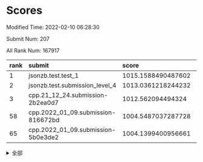 # Scores

Modified Time: 2022-02-10 06:28:30

Submit Num: 207

All Rank Num: 167917

| rank |               submit               |       score        |       sigma        | pk_num |
| :--- | :--------------------------------- | :----------------- | :----------------- | :----- |
| 1    | jsonzb.test.test_1                 | 1015.1588490487602 | 0.8462799411928684 | 3248   |
| 2    | jsonzb.test.submission_level_4     | 1013.0361218244232 | 0.7938061934853572 | 3243   |
| 3    | cpp.21_12_24.submission-2b2ea0d7   | 1012.562094494324  | 0.7850670977503674 | 3245   |
| 58   | cpp.2022_01_09.submission-816672bd | 1004.5487037287728 | 0.7273606773360005 | 3243   |
| 65   | cpp.2022_01_09.submission-5b0e3de2 | 1004.1399400956661 | 0.7131048249271443 | 3244   |


<details>
<summary>全部</summary>

| rank |                 submit                 |       score        |       sigma        | pk_num |
| :--- | :------------------------------------- | :----------------- | :----------------- | :----- |
| 1    | jsonzb.test.test_1                     | 1015.1588490487602 | 0.8462799411928684 | 3248   |
| 2    | jsonzb.test.submission_level_4         | 1013.0361218244232 | 0.7938061934853572 | 3243   |
| 3    | cpp.21_12_24.submission-2b2ea0d7       | 1012.562094494324  | 0.7850670977503674 | 3245   |
| 4    | gobigger.level_3.submission_level_3_8  | 1011.8596251155814 | 0.7631160658385229 | 3246   |
| 5    | gobigger.level_3.submission_level_3_36 | 1011.7657784018346 | 0.7789788321660847 | 3248   |
| 6    | gobigger.level_3.submission_level_3_34 | 1011.471455237918  | 0.8171569076360574 | 3244   |
| 7    | gobigger.level_3.submission_level_3_10 | 1011.3374627111414 | 0.7718786322961095 | 3245   |
| 8    | gobigger.level_3.submission_level_3_7  | 1011.2834279819187 | 0.7908034873621197 | 3252   |
| 9    | gobigger.level_3.submission_level_3_31 | 1010.9436936322138 | 0.7581319573007813 | 3247   |
| 10   | gobigger.level_3.submission_level_3_12 | 1010.8846952103969 | 0.7640472178193963 | 3243   |
| 11   | gobigger.level_3.submission_level_3_42 | 1010.8795653349914 | 0.7670651089835065 | 3245   |
| 12   | gobigger.level_3.submission_level_3_26 | 1010.8702370849039 | 0.7827889648987042 | 3246   |
| 13   | gobigger.level_3.submission_level_3_30 | 1010.8620015372562 | 0.7681972134536663 | 3245   |
| 14   | gobigger.level_3.submission_level_3_22 | 1010.7501323837163 | 0.7842678340349365 | 3245   |
| 15   | gobigger.level_3.submission_level_3_17 | 1010.7190089359735 | 0.75453397403868   | 3240   |
| 16   | gobigger.level_3.submission_level_3_19 | 1010.7146846151924 | 0.7683795061337412 | 3242   |
| 17   | gobigger.level_3.submission_level_3_35 | 1010.6815352173492 | 0.7612507982010481 | 3243   |
| 18   | gobigger.level_3.submission_level_3_46 | 1010.4888735745465 | 0.7623684760583183 | 3245   |
| 19   | gobigger.level_3.submission_level_3_49 | 1010.4466918212673 | 0.7628295484987895 | 3247   |
| 20   | gobigger.level_3.submission_level_3_39 | 1010.4304297420722 | 0.7487841474219188 | 3249   |
| 21   | gobigger.level_3.submission_level_3_15 | 1010.2894130379574 | 0.7685805769873668 | 3244   |
| 22   | gobigger.level_3.submission_level_3_23 | 1010.2015912959478 | 0.7586042982944843 | 3248   |
| 23   | gobigger.level_3.submission_level_3_48 | 1010.1631818511049 | 0.7710099882655622 | 3244   |
| 24   | gobigger.level_3.submission_level_3_28 | 1010.1460213759087 | 0.7480391536682325 | 3246   |
| 25   | gobigger.level_3.submission_level_3_0  | 1010.1369827777339 | 0.7750211017124362 | 3249   |
| 26   | gobigger.level_3.submission_level_3_2  | 1010.0469362703975 | 0.7596499179913725 | 3239   |
| 27   | gobigger.level_3.submission_level_3_29 | 1009.9907900973958 | 0.750540020476984  | 3248   |
| 28   | gobigger.level_3.submission_level_3_4  | 1009.9076691911724 | 0.7575878640445257 | 3242   |
| 29   | gobigger.level_3.submission_level_3_9  | 1009.895980908265  | 0.7549237769972474 | 3241   |
| 30   | gobigger.level_3.submission_level_3_18 | 1009.8743366016994 | 0.7449600661014896 | 3246   |
| 31   | gobigger.level_3.submission_level_3_41 | 1009.838522429856  | 0.7559190880292483 | 3250   |
| 32   | gobigger.level_3.submission_level_3_27 | 1009.7727753258616 | 0.7618130633333843 | 3245   |
| 33   | gobigger.level_3.submission_level_3_25 | 1009.7727404215913 | 0.7505367528012463 | 3245   |
| 34   | gobigger.level_3.submission_level_3_43 | 1009.7517664379585 | 0.7571723610597693 | 3248   |
| 35   | gobigger.level_3.submission_level_3_32 | 1009.7333484828783 | 0.7604126221779778 | 3248   |
| 36   | gobigger.level_3.submission_level_3_45 | 1009.6966684144842 | 0.7317952913343254 | 3244   |
| 37   | gobigger.level_3.submission_level_3_13 | 1009.6746777806483 | 0.751685741906175  | 3246   |
| 38   | gobigger.level_3.submission_level_3_20 | 1009.6732035720142 | 0.7615471542787682 | 3241   |
| 39   | gobigger.level_3.submission_level_3_3  | 1009.6069361690684 | 0.738715594194466  | 3244   |
| 40   | gobigger.level_3.submission_level_3_44 | 1009.5787390919864 | 0.759457811049789  | 3243   |
| 41   | gobigger.level_3.submission_level_3_47 | 1009.4345546381488 | 0.721101367267389  | 3243   |
| 42   | gobigger.level_3.submission_level_3_38 | 1009.4301500547481 | 0.752509114117173  | 3242   |
| 43   | gobigger.level_3.submission_level_3_11 | 1009.3586829980239 | 0.7497319246978347 | 3249   |
| 44   | gobigger.level_3.submission_level_3_5  | 1009.3471399488516 | 0.7628123866901756 | 3244   |
| 45   | gobigger.level_3.submission_level_3_24 | 1009.3293704918032 | 0.7675454092758526 | 3247   |
| 46   | gobigger.level_3.submission_level_3_40 | 1009.2771839549735 | 0.7482562964127557 | 3247   |
| 47   | gobigger.level_3.submission_level_3_1  | 1009.2537836052329 | 0.7586072107403744 | 3246   |
| 48   | gobigger.level_3.submission_level_3_33 | 1008.6732240935112 | 0.7409786148118678 | 3247   |
| 49   | gobigger.level_3.submission_level_3_6  | 1008.5840222721862 | 0.7478331807880473 | 3241   |
| 50   | gobigger.level_3.submission_level_3_14 | 1008.4910528113027 | 0.7477716750103259 | 3245   |
| 51   | gobigger.level_3.submission_level_3_37 | 1008.4255715313737 | 0.7510858101482965 | 3247   |
| 52   | gobigger.level_3.submission_level_3_16 | 1008.212460714872  | 0.7419504716423249 | 3244   |
| 53   | gobigger.level_3.submission_level_3_21 | 1008.1074114494601 | 0.7481977062245988 | 3245   |
| 54   | gobigger.level_1.submission_level_1_1  | 1004.9294967197875 | 0.7232897704671055 | 3240   |
| 55   | gobigger.level_1.submission_level_1_48 | 1004.6084386516226 | 0.7145198186535701 | 3242   |
| 56   | gobigger.level_1.submission_level_1_41 | 1004.581505726057  | 0.7195171241480927 | 3247   |
| 57   | gobigger.level_1.submission_level_1_18 | 1004.5723651192379 | 0.7240849948507182 | 3243   |
| 58   | cpp.2022_01_09.submission-816672bd     | 1004.5487037287728 | 0.7273606773360005 | 3243   |
| 59   | gobigger.level_1.submission_level_1_28 | 1004.469153802005  | 0.7270533294257073 | 3254   |
| 60   | gobigger.level_1.submission_level_1_26 | 1004.4584202474649 | 0.7207328358575914 | 3243   |
| 61   | gobigger.level_1.submission_level_1_21 | 1004.4134993760373 | 0.7166820533457464 | 3247   |
| 62   | gobigger.level_1.submission_level_1_16 | 1004.32350361167   | 0.7049388202918159 | 3246   |
| 63   | gobigger.level_1.submission_level_1_49 | 1004.2834393076907 | 0.7135030141793468 | 3244   |
| 64   | gobigger.level_1.submission_level_1_19 | 1004.2571642939187 | 0.7328493132461696 | 3245   |
| 65   | cpp.2022_01_09.submission-5b0e3de2     | 1004.1399400956661 | 0.7131048249271443 | 3244   |
| 66   | gobigger.level_1.submission_level_1_39 | 1004.1391630091919 | 0.7155810978436019 | 3242   |
| 67   | gobigger.level_1.submission_level_1_12 | 1004.0033609836632 | 0.7212539520861304 | 3247   |
| 68   | gobigger.level_1.submission_level_1_10 | 1003.9236149966526 | 0.726511410711746  | 3246   |
| 69   | gobigger.level_1.submission_level_1_23 | 1003.8094107543377 | 0.7145033849350203 | 3253   |
| 70   | gobigger.level_1.submission_level_1_6  | 1003.7875530763197 | 0.7270917581955876 | 3245   |
| 71   | gobigger.level_1.submission_level_1_35 | 1003.7407238770775 | 0.7268930181622392 | 3250   |
| 72   | gobigger.level_1.submission_level_1_44 | 1003.6129043837797 | 0.7144843667916436 | 3245   |
| 73   | gobigger.level_1.submission_level_1_33 | 1003.6000220346914 | 0.7105481159646984 | 3245   |
| 74   | gobigger.level_1.submission_level_1_7  | 1003.565868034962  | 0.7111574933636531 | 3243   |
| 75   | gobigger.level_1.submission_level_1_8  | 1003.5616515955815 | 0.7166339232457963 | 3244   |
| 76   | gobigger.level_1.submission_level_1_20 | 1003.5343247807693 | 0.7257412494899925 | 3245   |
| 77   | gobigger.level_1.submission_level_1_13 | 1003.5227671669309 | 0.7112220140389273 | 3244   |
| 78   | gobigger.level_1.submission_level_1_42 | 1003.484861719129  | 0.7167829590518456 | 3249   |
| 79   | gobigger.level_1.submission_level_1_31 | 1003.4542309214622 | 0.7363418471227214 | 3243   |
| 80   | gobigger.level_1.submission_level_1_11 | 1003.4258757242989 | 0.7190263728730406 | 3241   |
| 81   | gobigger.level_1.submission_level_1_27 | 1003.3249255061507 | 0.7211985689356064 | 3249   |
| 82   | gobigger.level_1.submission_level_1_3  | 1003.2945819413007 | 0.708979292151116  | 3249   |
| 83   | gobigger.level_1.submission_level_1_2  | 1003.1893635948899 | 0.7067030215970325 | 3242   |
| 84   | gobigger.level_1.submission_level_1_17 | 1003.1660510222035 | 0.7185441631190698 | 3248   |
| 85   | gobigger.level_1.submission_level_1_5  | 1003.1614268043841 | 0.7180662627913423 | 3245   |
| 86   | gobigger.level_1.submission_level_1_38 | 1003.0871318568883 | 0.7182204829138938 | 3247   |
| 87   | gobigger.level_1.submission_level_1_29 | 1003.0258981032099 | 0.7178729251413706 | 3240   |
| 88   | gobigger.level_1.submission_level_1_14 | 1002.9505561355226 | 0.7110477672367688 | 3247   |
| 89   | gobigger.level_1.submission_level_1_40 | 1002.9155416638378 | 0.7293807382253816 | 3244   |
| 90   | gobigger.level_1.submission_level_1_4  | 1002.9139730496349 | 0.7183677475418583 | 3244   |
| 91   | gobigger.level_1.submission_level_1_37 | 1002.8982699817349 | 0.706119814902926  | 3245   |
| 92   | gobigger.level_1.submission_level_1_24 | 1002.8525830122004 | 0.7233191036649911 | 3240   |
| 93   | gobigger.level_1.submission_level_1_43 | 1002.8136639248206 | 0.7245503013725417 | 3244   |
| 94   | gobigger.level_1.submission_level_1_32 | 1002.5746245927539 | 0.7221961022632604 | 3243   |
| 95   | gobigger.level_1.submission_level_1_30 | 1002.5695040716714 | 0.7150806914583815 | 3245   |
| 96   | gobigger.level_1.submission_level_1_46 | 1002.4309504952342 | 0.7156634881925733 | 3248   |
| 97   | gobigger.level_1.submission_level_1_36 | 1002.4162715833656 | 0.71850480033423   | 3249   |
| 98   | gobigger.level_1.submission_level_1_34 | 1002.3693166118002 | 0.7221191505306627 | 3241   |
| 99   | gobigger.level_1.submission_level_1_25 | 1002.3612233920298 | 0.7152125230851071 | 3247   |
| 100  | gobigger.level_1.submission_level_1_0  | 1002.2783866862463 | 0.703657902133074  | 3245   |
| 101  | gobigger.level_1.submission_level_1_22 | 1002.2401482309083 | 0.710461650904452  | 3247   |
| 102  | gobigger.level_1.submission_level_1_9  | 1002.2392461054637 | 0.7099578194932559 | 3247   |
| 103  | gobigger.level_1.submission_level_1_45 | 1002.2002730319681 | 0.7065242548710297 | 3242   |
| 104  | gobigger.level_1.submission_level_1_15 | 1001.9145371140013 | 0.7176609688678639 | 3243   |
| 105  | gobigger.level_1.submission_level_1_47 | 1000.584286268898  | 0.7122446032659192 | 3245   |
| 106  | gobigger.random.submission_random_42   | 997.1356281439262  | 0.7088728638017329 | 3246   |
| 107  | gobigger.random.submission_random_39   | 996.9225348586616  | 0.6972598835543546 | 3245   |
| 108  | gobigger.random.submission_random_27   | 996.8879353821457  | 0.7104855196031357 | 3244   |
| 109  | gobigger.random.submission_random_16   | 996.7247348427561  | 0.7002634663595266 | 3237   |
| 110  | gobigger.random.submission_random_14   | 996.6513123694073  | 0.7095209497653504 | 3247   |
| 111  | gobigger.random.submission_random_41   | 996.6104534563294  | 0.7074909649054957 | 3246   |
| 112  | gobigger.random.submission_random_24   | 996.4474051174137  | 0.707610347400504  | 3242   |
| 113  | gobigger.random.submission_random_21   | 996.4455469567218  | 0.7039752587997424 | 3247   |
| 114  | gobigger.random.submission_random_7    | 996.3815830880715  | 0.7115538675757055 | 3242   |
| 115  | gobigger.random.submission_random_37   | 996.3079353386385  | 0.7090063576350313 | 3243   |
| 116  | gobigger.random.submission_random_29   | 996.3053975776116  | 0.7071016231231851 | 3240   |
| 117  | gobigger.random.submission_random_8    | 996.2883117135848  | 0.7137671211015028 | 3242   |
| 118  | gobigger.random.submission_random_0    | 996.2373183413655  | 0.7135393694096264 | 3246   |
| 119  | gobigger.random.submission_random_32   | 996.1455722497626  | 0.7052224374606019 | 3244   |
| 120  | gobigger.random.submission_random_26   | 995.9985991689653  | 0.719765365741229  | 3246   |
| 121  | gobigger.random.submission_random_12   | 995.9887946827057  | 0.7224903395918103 | 3243   |
| 122  | gobigger.random.submission_random_11   | 995.942955521813   | 0.7175362966869642 | 3245   |
| 123  | gobigger.random.submission_random_46   | 995.904284984053   | 0.711462983416405  | 3248   |
| 124  | gobigger.random.submission_random_17   | 995.903137226504   | 0.7021129476704387 | 3246   |
| 125  | gobigger.random.submission_random_23   | 995.8868180793278  | 0.7115077201917996 | 3244   |
| 126  | gobigger.random.submission_random_9    | 995.8821386197486  | 0.7143226040964331 | 3244   |
| 127  | gobigger.random.submission_random_36   | 995.8653509035474  | 0.7035608232668242 | 3247   |
| 128  | gobigger.random.submission_random_28   | 995.8461414310674  | 0.714925491361358  | 3242   |
| 129  | gobigger.random.submission_random_4    | 995.7308090888727  | 0.7211258241368481 | 3246   |
| 130  | gobigger.random.submission_random_2    | 995.6722682914042  | 0.7186666397803512 | 3244   |
| 131  | gobigger.random.submission_random_22   | 995.6569316819742  | 0.7179643673287187 | 3246   |
| 132  | gobigger.random.submission_random_31   | 995.6447054883208  | 0.7110291058661455 | 3248   |
| 133  | gobigger.random.submission_random_30   | 995.6440993906052  | 0.7146710463422481 | 3249   |
| 134  | gobigger.random.submission_random_34   | 995.6033541151044  | 0.7099096858169599 | 3251   |
| 135  | gobigger.random.submission_random_1    | 995.5467942603987  | 0.7167121856427965 | 3245   |
| 136  | gobigger.random.submission_random_33   | 995.5346546682138  | 0.7131914852337656 | 3242   |
| 137  | gobigger.random.submission_random_15   | 995.4963963716499  | 0.7097554914889708 | 3243   |
| 138  | gobigger.random.submission_random_48   | 995.4522293099477  | 0.7212868516284214 | 3243   |
| 139  | gobigger.random.submission_random_43   | 995.4346664362696  | 0.7097505200949491 | 3244   |
| 140  | gobigger.random.submission_random_47   | 995.4225012675328  | 0.7168724376131561 | 3239   |
| 141  | gobigger.random.submission_random_40   | 995.3521337920124  | 0.7168468462675637 | 3246   |
| 142  | gobigger.random.submission_random_6    | 995.3244969732393  | 0.7022822588787754 | 3244   |
| 143  | gobigger.random.submission_random_19   | 995.3037905002307  | 0.7202145159055616 | 3251   |
| 144  | gobigger.random.submission_random_44   | 995.2878726177455  | 0.7136505965538853 | 3242   |
| 145  | gobigger.random.submission_random_35   | 995.2614576154223  | 0.7024771238409421 | 3245   |
| 146  | gobigger.random.submission_random_5    | 995.2483815073806  | 0.7136388920106224 | 3247   |
| 147  | gobigger.random.submission_random_38   | 995.1944840520512  | 0.7004438679324768 | 3239   |
| 148  | gobigger.random.submission_random_20   | 995.1613804270503  | 0.7323216545946369 | 3245   |
| 149  | gobigger.random.submission_random_18   | 995.1526721656633  | 0.7258268726390926 | 3242   |
| 150  | gobigger.random.submission_random_10   | 994.9685594954922  | 0.7156554726223574 | 3240   |
| 151  | gobigger.random.submission_random_3    | 994.9581023555394  | 0.7196264166560619 | 3241   |
| 152  | gobigger.random.submission_random_45   | 994.9137962773086  | 0.7161450310250876 | 3245   |
| 153  | gobigger.random.submission_random_13   | 994.8925790163669  | 0.7186856316908198 | 3247   |
| 154  | gobigger.random.submission_random_49   | 994.8726217375797  | 0.7181657736857874 | 3246   |
| 155  | gobigger.random.submission_random_25   | 994.328290365346   | 0.7063467442812599 | 3244   |
| 156  | gobigger.level_2.submission_level_2_9  | 994.2356133320917  | 0.7291820754462015 | 3242   |
| 157  | gobigger.level_2.submission_level_2_40 | 993.8130286646391  | 0.7241160255755995 | 3247   |
| 158  | gobigger.level_2.submission_level_2_48 | 993.6083952482376  | 0.7423916003046153 | 3244   |
| 159  | gobigger.level_2.submission_level_2_49 | 993.4556233848087  | 0.745248578525572  | 3248   |
| 160  | gobigger.level_2.submission_level_2_37 | 993.2545136612771  | 0.7402195182403324 | 3237   |
| 161  | gobigger.level_2.submission_level_2_26 | 993.002942302947   | 0.7424353594573643 | 3244   |
| 162  | gobigger.level_2.submission_level_2_35 | 992.9862924946948  | 0.7330089134842482 | 3243   |
| 163  | gobigger.level_2.submission_level_2_11 | 992.9725985276623  | 0.7423657602195028 | 3243   |
| 164  | gobigger.level_2.submission_level_2_38 | 992.8935913473782  | 0.7267416008389146 | 3247   |
| 165  | gobigger.level_2.submission_level_2_25 | 992.8055852085116  | 0.7498804526648596 | 3242   |
| 166  | gobigger.level_2.submission_level_2_0  | 992.778823675704   | 0.7220560088003555 | 3241   |
| 167  | gobigger.level_2.submission_level_2_12 | 992.6449814688416  | 0.7398271553616659 | 3246   |
| 168  | gobigger.level_2.submission_level_2_2  | 992.6431314957815  | 0.7433195503316403 | 3244   |
| 169  | gobigger.level_2.submission_level_2_21 | 992.6415075504361  | 0.745238520755021  | 3249   |
| 170  | gobigger.level_2.submission_level_2_32 | 992.6269078365927  | 0.7532414106261391 | 3252   |
| 171  | gobigger.level_2.submission_level_2_33 | 992.5303469564193  | 0.7390226568702372 | 3246   |
| 172  | gobigger.level_2.submission_level_2_3  | 992.4686679990738  | 0.7384352209110807 | 3243   |
| 173  | gobigger.level_2.submission_level_2_15 | 992.4164306421901  | 0.7377767689676419 | 3241   |
| 174  | gobigger.level_2.submission_level_2_22 | 992.3395950077386  | 0.740073260024844  | 3248   |
| 175  | gobigger.level_2.submission_level_2_17 | 992.2906942552792  | 0.7338591932027446 | 3247   |
| 176  | gobigger.level_2.submission_level_2_45 | 992.2608364023727  | 0.7713265626830403 | 3243   |
| 177  | gobigger.level_2.submission_level_2_43 | 992.2277290339708  | 0.7492947642495931 | 3248   |
| 178  | gobigger.level_2.submission_level_2_44 | 992.1855638283738  | 0.7446015773694691 | 3246   |
| 179  | gobigger.level_2.submission_level_2_42 | 992.1815326643452  | 0.7575227295515156 | 3244   |
| 180  | gobigger.level_2.submission_level_2_31 | 992.0728053200879  | 0.7465065774379035 | 3246   |
| 181  | gobigger.level_2.submission_level_2_16 | 992.0255701618657  | 0.743246218295943  | 3244   |
| 182  | gobigger.level_2.submission_level_2_36 | 992.0036793785989  | 0.7416468695895536 | 3240   |
| 183  | gobigger.level_2.submission_level_2_20 | 991.9584835010236  | 0.7524004793426421 | 3239   |
| 184  | gobigger.level_2.submission_level_2_13 | 991.875860269393   | 0.7473746313292704 | 3245   |
| 185  | gobigger.level_2.submission_level_2_29 | 991.7932040434207  | 0.7356250664301194 | 3243   |
| 186  | gobigger.level_2.submission_level_2_10 | 991.7843846040512  | 0.7390020792750976 | 3249   |
| 187  | gobigger.level_2.submission_level_2_30 | 991.7154241918504  | 0.7467829698444023 | 3246   |
| 188  | gobigger.level_2.submission_level_2_6  | 991.7106677718294  | 0.760938425438075  | 3242   |
| 189  | gobigger.level_2.submission_level_2_19 | 991.6189848523396  | 0.7526426277983268 | 3246   |
| 190  | gobigger.level_2.submission_level_2_27 | 991.5939903106815  | 0.7546864567681286 | 3244   |
| 191  | gobigger.level_2.submission_level_2_23 | 991.5577101465018  | 0.7435872024278539 | 3244   |
| 192  | gobigger.level_2.submission_level_2_46 | 991.4953042084144  | 0.7501719498503869 | 3243   |
| 193  | gobigger.level_2.submission_level_2_5  | 991.3879994373059  | 0.7574568586352207 | 3246   |
| 194  | gobigger.level_2.submission_level_2_14 | 991.3773355583788  | 0.7863340694008725 | 3245   |
| 195  | gobigger.level_2.submission_level_2_39 | 991.3489250722798  | 0.765362305755955  | 3248   |
| 196  | gobigger.level_2.submission_level_2_7  | 991.2579310622149  | 0.7439714577088627 | 3239   |
| 197  | gobigger.level_2.submission_level_2_8  | 991.200054466487   | 0.7745283797677864 | 3244   |
| 198  | gobigger.level_2.submission_level_2_47 | 991.1412465218781  | 0.7669628107735633 | 3246   |
| 199  | gobigger.level_2.submission_level_2_34 | 991.1044650368445  | 0.7653232927488982 | 3246   |
| 200  | gobigger.level_2.submission_level_2_4  | 991.0795612775217  | 0.7474966709239294 | 3245   |
| 201  | gobigger.level_2.submission_level_2_18 | 990.969387515571   | 0.7730724051771424 | 3243   |
| 202  | gobigger.level_2.submission_level_2_1  | 990.9425897773535  | 0.7435739455775241 | 3248   |
| 203  | gobigger.level_2.submission_level_2_24 | 990.548540693526   | 0.766621859770794  | 3242   |
| 204  | gobigger.level_2.submission_level_2_41 | 990.5411407764655  | 0.7825124686147764 | 3244   |
| 205  | gobigger.level_2.submission_level_2_28 | 990.3757913875497  | 0.7555804895321839 | 3238   |
| 206  | gobigger.none.submission_none_0        | 979.1740298281185  | 1.1880725690517675 | 3246   |
| 207  | gobigger.none.submission_none_1        | 978.8329409138206  | 1.1780156022491544 | 3243   |

</details>